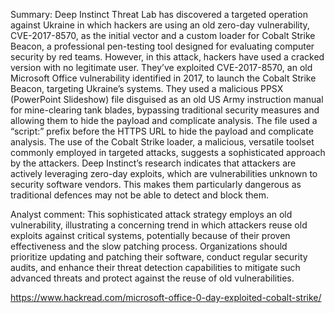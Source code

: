Summary: Deep Instinct Threat Lab has discovered a targeted operation against Ukraine in which hackers are using an old zero-day vulnerability, CVE-2017-8570, as the initial vector and a custom loader for Cobalt Strike Beacon, a professional pen-testing tool designed for evaluating computer security by red teams. However, in this attack, hackers have used a cracked version with no legitimate user. They’ve exploited CVE-2017-8570, an old Microsoft Office vulnerability identified in 2017, to launch the Cobalt Strike Beacon, targeting Ukraine’s systems. They used a malicious PPSX (PowerPoint Slideshow) file disguised as an old US Army instruction manual for mine-clearing tank blades, bypassing traditional security measures and allowing them to hide the payload and complicate analysis. The file used a “script:” prefix before the HTTPS URL to hide the payload and complicate analysis. The use of the Cobalt Strike loader, a malicious, versatile toolset commonly employed in targeted attacks, suggests a sophisticated approach by the attackers. Deep Instinct’s research indicates that attackers are actively leveraging zero-day exploits, which are vulnerabilities unknown to security software vendors. This makes them particularly dangerous as traditional defences may not be able to detect and block them.

Analyst comment: This sophisticated attack strategy employs an old vulnerability, illustrating a concerning trend in which attackers reuse old exploits against critical systems, potentially because of their proven effectiveness and the slow patching process. Organizations should prioritize updating and patching their software, conduct regular security audits, and enhance their threat detection capabilities to mitigate such advanced threats and protect against the reuse of old vulnerabilities.

https://www.hackread.com/microsoft-office-0-day-exploited-cobalt-strike/
